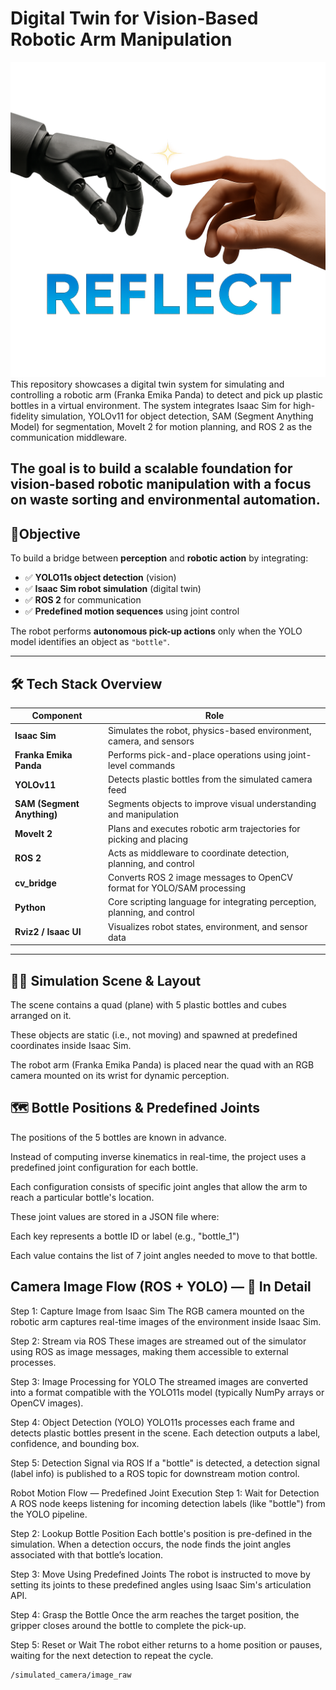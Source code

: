 # Digital Twin for Vision-Based Robotic Arm Manipulation

![Robot Arm](icon.png)
This repository showcases a digital twin system for simulating and controlling a robotic arm (Franka Emika Panda) to detect and pick up plastic bottles in a virtual environment. The system integrates Isaac Sim for high-fidelity simulation, YOLOv11 for object detection, SAM (Segment Anything Model) for segmentation, MoveIt 2 for motion planning, and ROS 2 as the communication middleware.

The goal is to build a scalable foundation for vision-based robotic manipulation with a focus on waste sorting and environmental automation.
---

## 🎯Objective

To build a bridge between **perception** and **robotic action** by integrating:

- ✅ **YOLO11s object detection** (vision)
- ✅ **Isaac Sim robot simulation** (digital twin)
- ✅ **ROS 2** for communication
- ✅ **Predefined motion sequences** using joint control

The robot performs **autonomous pick-up actions** only when the YOLO model identifies an object as `"bottle"`.

---

## 🛠️ Tech Stack Overview

| **Component**          | **Role**                                                                 |
|------------------------|--------------------------------------------------------------------------|
| **Isaac Sim**          | Simulates the robot, physics-based environment, camera, and sensors      |
| **Franka Emika Panda** | Performs pick-and-place operations using joint-level commands            |
| **YOLOv11**            | Detects plastic bottles from the simulated camera feed                   |
| **SAM (Segment Anything)** | Segments objects to improve visual understanding and manipulation  |
| **MoveIt 2**           | Plans and executes robotic arm trajectories for picking and placing      |
| **ROS 2**              | Acts as middleware to coordinate detection, planning, and control        |
| **cv_bridge**          | Converts ROS 2 image messages to OpenCV format for YOLO/SAM processing   |
| **Python**             | Core scripting language for integrating perception, planning, and control|
| **Rviz2 / Isaac UI**   | Visualizes robot states, environment, and sensor data                     |

---
## 🧱🧊 Simulation Scene & Layout
The scene contains a quad (plane) with 5 plastic bottles and cubes arranged on it.

These objects are static (i.e., not moving) and spawned at predefined coordinates inside Isaac Sim.

The robot arm (Franka Emika Panda) is placed near the quad with an RGB camera mounted on its wrist for dynamic perception.

## 🗺️ Bottle Positions & Predefined Joints
The positions of the 5 bottles are known in advance.

Instead of computing inverse kinematics in real-time, the project uses a predefined joint configuration for each bottle.

Each configuration consists of specific joint angles that allow the arm to reach a particular bottle's location.

These joint values are stored in a JSON file where:

Each key represents a bottle ID or label (e.g., "bottle_1")

Each value contains the list of 7 joint angles needed to move to that bottle.


## Camera Image Flow (ROS + YOLO) — 🔬 In Detail

Step 1: Capture Image from Isaac Sim
The RGB camera mounted on the robotic arm captures real-time images of the environment inside Isaac Sim.

Step 2: Stream via ROS
These images are streamed out of the simulator using ROS as image messages, making them accessible to external processes.

Step 3: Image Processing for YOLO
The streamed images are converted into a format compatible with the YOLO11s model (typically NumPy arrays or OpenCV images).

Step 4: Object Detection (YOLO)
YOLO11s processes each frame and detects plastic bottles present in the scene. Each detection outputs a label, confidence, and bounding box.

Step 5: Detection Signal via ROS
If a "bottle" is detected, a detection signal (label info) is published to a ROS topic for downstream motion control.

Robot Motion Flow —  Predefined Joint Execution
Step 1: Wait for Detection
A ROS node keeps listening for incoming detection labels (like "bottle") from the YOLO pipeline.

Step 2: Lookup Bottle Position
Each bottle's position is pre-defined in the simulation. When a detection occurs, the node finds the joint angles associated with that bottle’s location.

Step 3: Move Using Predefined Joints
The robot is instructed to move by setting its joints to these predefined angles using Isaac Sim's articulation API.

Step 4: Grasp the Bottle
Once the arm reaches the target position, the gripper closes around the bottle to complete the pick-up.

Step 5: Reset or Wait
The robot either returns to a home position or pauses, waiting for the next detection to repeat the cycle.
```bash
/simulated_camera/image_raw
